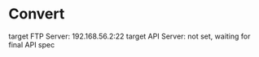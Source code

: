 # Convert

target FTP Server: 192.168.56.2:22
target API Server: not set, waiting for final API spec
